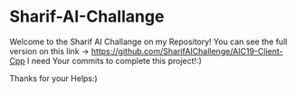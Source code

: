 # Sharif-AI-Challange
Welcome to the Sharif AI Challange on my Repository!
You can see the full version on this link -> https://github.com/SharifAIChallenge/AIC19-Client-Cpp
I need Your commits to complete this project!:)

Thanks for your Helps:)

